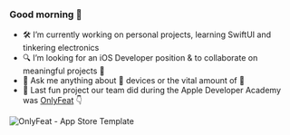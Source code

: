 ### Good morning 💫


- 🛠 I’m currently working on personal projects, learning SwiftUI and tinkering electronics
- 🔍 I’m looking for an iOS Developer position & to collaborate on meaningful projects 🌱
- 💬 Ask me anything about 🍎 devices or the vital amount of 🍫
- 📱 Last fun project our team did during the Apple Developer Academy was [OnlyFeat](https://apps.apple.com/fr/app/onlyfeat/id1626507841?at=1l3v87c&ct=mac) 👇

![OnlyFeat - App Store Template](https://user-images.githubusercontent.com/31210145/219065748-87f166f0-5789-4f08-93f9-25b528517796.png)



<!--
**Keyhou/Keyhou** is a ✨ _special_ ✨ repository because its `README.md` (this file) appears on your GitHub profile.

Here are some ideas to get you started:

- 🔭 I’m currently working on ...
- 🌱 I’m currently learning ...
- 👯 I’m looking to collaborate on ...
- 🤔 I’m looking for help with ...
- 💬 Ask me about ...
- 📫 How to reach me: ...
- 😄 Pronouns: ...
- ⚡ Fun fact: ...
-->
